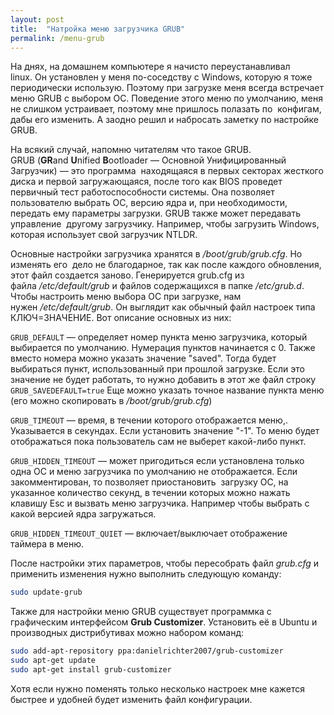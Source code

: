 ```yaml
---
layout: post
title:  "Натройка меню загрузчика GRUB"
permalink: /menu-grub
---
```


На днях, на домашнем компьютере я начисто переустанавливал linux. Он установлен у меня по-соседству с Windows, которую я тоже периодически использую. Поэтому при загрузке меня всегда встречает меню GRUB c выбором ОС. Поведение этого меню по умолчанию, меня не слишком устраивает, поэтому мне пришлось полазать по  конфигам, дабы его изменить. А заодно решил и набросать заметку по настройке GRUB.
<!--more-->

На всякий случай, напомню читателям что такое GRUB.  
GRUB (**GR**and **U**nified **B**ootloader — Основной Унифицированный Загрузчик) — это программа  находящаяся в первых секторах жесткого диска и первой загружающаяся, после того как BIOS проведет первичный тест работоспособности системы. Она позволяет пользователю выбрать ОС, версию ядра и, при необходимости, передать ему параметры загрузки. GRUB также может передавать управление  другому загрузчику. Например, чтобы загрузить Windows, которая использует свой загрузчик NTLDR.

Основные настройки загрузчика хранятся в */boot/grub/grub.cfg*. Но изменять его  дело не благодарное, так как после каждого обновления, этот файл создается заново. Генерируется grub.cfg из файла */etc/default/grub* и файлов содержащихся в папке */etc/grub.d*. Чтобы настроить меню выбора ОС при загрузке, нам нужен */etc/default/grub*. Он выглядит как обычный файл настроек типа КЛЮЧ=ЗНАЧЕНИЕ. Вот описание основных из них:

`GRUB_DEFAULT` — определяет номер пункта меню загрузчика, который выбирается по умолчанию. Нумерация пунктов начинается с 0. Также вместо номера можно указать значение "saved". Тогда будет выбираться пункт, использованный при прошлой загрузке. Если это значение не будет работать, то нужно добавить в этот же файл строку `GRUB_SAVEDEFAULT=true` Еще можно указать точное название пункта меню (его можно скопировать в */boot/grub/grub.cfg*)

`GRUB_TIMEOUT` — время, в течении которого отображается меню,. Указывается в секундах. Если установить значение "-1". То меню будет отображаться пока пользователь сам не выберет какой-либо пункт.

`GRUB_HIDDEN_TIMEOUT` — может пригодиться если установлена только одна ОС и меню загрузчика по умолчанию не отображается. Если закомментирован, то позволяет приостановить  загрузку ОС, на указанное количество секунд, в течении которых можно нажать клавишу Esc и вызвать меню загрузчика. Например чтобы выбрать с какой версией ядра загружаться.

`GRUB_HIDDEN_TIMEOUT_QUIET` — включает/выключает отображение таймера в меню.

После настройки этих параметров, чтобы пересобрать файл *grub.cfg* и применить изменения нужно выполнить следующую команду:

~~~bash
sudo update-grub
~~~
Также для настройки меню GRUB существует программка с графическим интерфейсом **Grub Customizer**. Установить её в Ubuntu и производных дистрибутивах можно набором команд:

~~~bash
sudo add-apt-repository ppa:danielrichter2007/grub-customizer
sudo apt-get update
sudo apt-get install grub-customizer
~~~
Хотя если нужно поменять только несколько настроек мне кажется быстрее и удобней будет изменить файл конфигурации.
